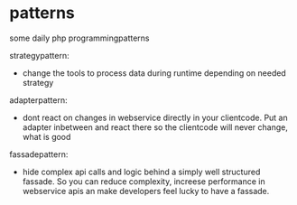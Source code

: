 # patterns
some daily php programmingpatterns 

strategypattern:
- change the tools to process data during runtime depending on needed strategy

adapterpattern:
- dont react on changes in webservice directly in your clientcode. Put an adapter inbetween and react there
  so the clientcode will never change, what is good

fassadepattern:
- hide complex api calls and logic behind a simply well structured fassade. So you can reduce complexity, increese performance in webservice apis an
  make developers feel lucky to have a fassade.

  
  
  

